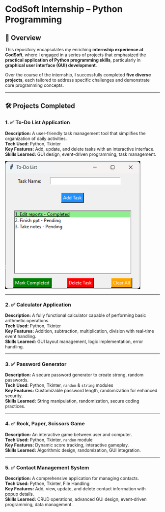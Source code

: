 # CodSoft Internship – Python Programming  

## 📌 Overview  
This repository encapsulates my enriching **internship experience at CodSoft**, where I engaged in a series of projects that emphasized the **practical application of Python programming skills**, particularly in **graphical user interface (GUI) development**.  

Over the course of the internship, I successfully completed **five diverse projects**, each tailored to address specific challenges and demonstrate core programming concepts.  

---

## 🛠️ Projects Completed  

### 1. ✅ To-Do List Application  
**Description:** A user-friendly task management tool that simplifies the organization of daily activities.  
**Tech Used:** Python, Tkinter  
**Key Features:** Add, update, and delete tasks with an interactive interface.  
**Skills Learned:** GUI design, event-driven programming, task management.  

![Screenshots/1-Todo list.png](https://github.com/Shakthi111203/Codsoft/blob/main/Screenshots/1-Todo%20list.png)

---

### 2. ✅ Calculator Application  
**Description:** A fully functional calculator capable of performing basic arithmetic operations.  
**Tech Used:** Python, Tkinter  
**Key Features:** Addition, subtraction, multiplication, division with real-time event handling.  
**Skills Learned:** GUI layout management, logic implementation, error handling. 


---

### 3. ✅ Password Generator  
**Description:** A secure password generator to create strong, random passwords.  
**Tech Used:** Python, Tkinter, `random` & `string` modules  
**Key Features:** Customizable password length, randomization for enhanced security.  
**Skills Learned:** String manipulation, randomization, secure coding practices.  

---

### 4. ✅ Rock, Paper, Scissors Game  
**Description:** An interactive game between user and computer.  
**Tech Used:** Python, Tkinter, `random` module  
**Key Features:** Dynamic score tracking, interactive gameplay.  
**Skills Learned:** Algorithmic design, randomization, GUI integration.  

---

### 5. ✅ Contact Management System  
**Description:** A comprehensive application for managing contacts.  
**Tech Used:** Python, Tkinter, File Handling  
**Key Features:** Add, view, update, and delete contact information with popup details.  
**Skills Learned:** CRUD operations, advanced GUI design, event-driven programming, data management.  

